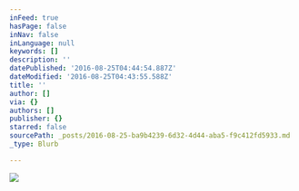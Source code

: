 ```yaml
---
inFeed: true
hasPage: false
inNav: false
inLanguage: null
keywords: []
description: ''
datePublished: '2016-08-25T04:44:54.887Z'
dateModified: '2016-08-25T04:43:55.588Z'
title: ''
author: []
via: {}
authors: []
publisher: {}
starred: false
sourcePath: _posts/2016-08-25-ba9b4239-6d32-4d44-aba5-f9c412fd5933.md
_type: Blurb

---
```

![](https://the-grid-user-content.s3-us-west-2.amazonaws.com/d91bcde7-5319-439e-8a9e-9347efb35365.jpg)